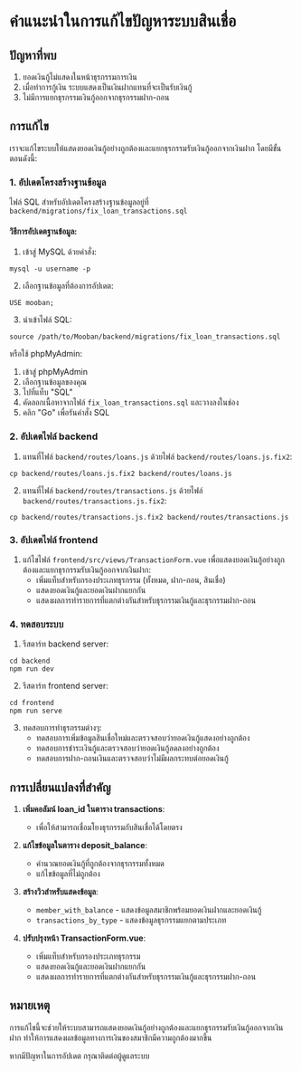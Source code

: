 # คำแนะนำในการแก้ไขปัญหาระบบสินเชื่อ

## ปัญหาที่พบ
1. ยอดเงินกู้ไม่แสดงในหน้าธุรกรรมการเงิน
2. เมื่อทำการกู้เงิน ระบบแสดงเป็นเงินฝากแทนที่จะเป็นรับเงินกู้
3. ไม่มีการแยกธุรกรรมเงินกู้ออกจากธุรกรรมฝาก-ถอน

## การแก้ไข
เราจะแก้ไขระบบให้แสดงยอดเงินกู้อย่างถูกต้องและแยกธุรกรรมรับเงินกู้ออกจากเงินฝาก โดยมีขั้นตอนดังนี้:

### 1. อัปเดตโครงสร้างฐานข้อมูล

ไฟล์ SQL สำหรับอัปเดตโครงสร้างฐานข้อมูลอยู่ที่ `backend/migrations/fix_loan_transactions.sql`

#### วิธีการอัปเดตฐานข้อมูล:

1. เข้าสู่ MySQL ด้วยคำสั่ง:
```
mysql -u username -p
```

2. เลือกฐานข้อมูลที่ต้องการอัปเดต:
```
USE mooban;
```

3. นำเข้าไฟล์ SQL:
```
source /path/to/Mooban/backend/migrations/fix_loan_transactions.sql
```

หรือใช้ phpMyAdmin:
1. เข้าสู่ phpMyAdmin
2. เลือกฐานข้อมูลของคุณ
3. ไปที่แท็บ "SQL"
4. คัดลอกเนื้อหาจากไฟล์ `fix_loan_transactions.sql` และวางลงในช่อง
5. คลิก "Go" เพื่อรันคำสั่ง SQL

### 2. อัปเดตไฟล์ backend

1. แทนที่ไฟล์ `backend/routes/loans.js` ด้วยไฟล์ `backend/routes/loans.js.fix2`:
```
cp backend/routes/loans.js.fix2 backend/routes/loans.js
```

2. แทนที่ไฟล์ `backend/routes/transactions.js` ด้วยไฟล์ `backend/routes/transactions.js.fix2`:
```
cp backend/routes/transactions.js.fix2 backend/routes/transactions.js
```

### 3. อัปเดตไฟล์ frontend

1. แก้ไขไฟล์ `frontend/src/views/TransactionForm.vue` เพื่อแสดงยอดเงินกู้อย่างถูกต้องและแยกธุรกรรมรับเงินกู้ออกจากเงินฝาก:
   - เพิ่มแท็บสำหรับกรองประเภทธุรกรรม (ทั้งหมด, ฝาก-ถอน, สินเชื่อ)
   - แสดงยอดเงินกู้และยอดเงินฝากแยกกัน
   - แสดงผลการทำรายการที่แตกต่างกันสำหรับธุรกรรมเงินกู้และธุรกรรมฝาก-ถอน

### 4. ทดสอบระบบ

1. รีสตาร์ท backend server:
```
cd backend
npm run dev
```

2. รีสตาร์ท frontend server:
```
cd frontend
npm run serve
```

3. ทดสอบการทำธุรกรรมต่างๆ:
   - ทดสอบการเพิ่มข้อมูลสินเชื่อใหม่และตรวจสอบว่ายอดเงินกู้แสดงอย่างถูกต้อง
   - ทดสอบการชำระเงินกู้และตรวจสอบว่ายอดเงินกู้ลดลงอย่างถูกต้อง
   - ทดสอบการฝาก-ถอนเงินและตรวจสอบว่าไม่มีผลกระทบต่อยอดเงินกู้

## การเปลี่ยนแปลงที่สำคัญ

1. **เพิ่มคอลัมน์ loan_id ในตาราง transactions**:
   - เพื่อให้สามารถเชื่อมโยงธุรกรรมกับสินเชื่อได้โดยตรง

2. **แก้ไขข้อมูลในตาราง deposit_balance**:
   - คำนวณยอดเงินกู้ที่ถูกต้องจากธุรกรรมทั้งหมด
   - แก้ไขข้อมูลที่ไม่ถูกต้อง

3. **สร้างวิวสำหรับแสดงข้อมูล**:
   - `member_with_balance` - แสดงข้อมูลสมาชิกพร้อมยอดเงินฝากและยอดเงินกู้
   - `transactions_by_type` - แสดงข้อมูลธุรกรรมแยกตามประเภท

4. **ปรับปรุงหน้า TransactionForm.vue**:
   - เพิ่มแท็บสำหรับกรองประเภทธุรกรรม
   - แสดงยอดเงินกู้และยอดเงินฝากแยกกัน
   - แสดงผลการทำรายการที่แตกต่างกันสำหรับธุรกรรมเงินกู้และธุรกรรมฝาก-ถอน

## หมายเหตุ

การแก้ไขนี้จะช่วยให้ระบบสามารถแสดงยอดเงินกู้อย่างถูกต้องและแยกธุรกรรมรับเงินกู้ออกจากเงินฝาก ทำให้การแสดงผลข้อมูลทางการเงินของสมาชิกมีความถูกต้องมากขึ้น

หากมีปัญหาในการอัปเดต กรุณาติดต่อผู้ดูแลระบบ